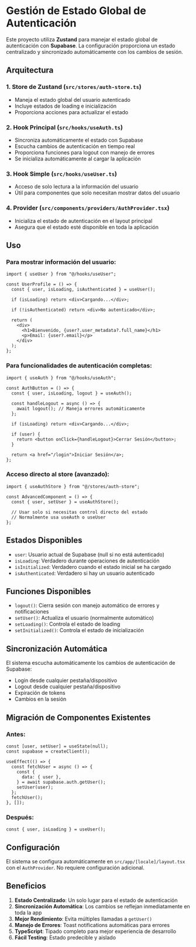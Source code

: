 # Gestión de Estado Global de Autenticación

Este proyecto utiliza **Zustand** para manejar el estado global de autenticación con **Supabase**. La configuración proporciona un estado centralizado y sincronizado automáticamente con los cambios de sesión.

## Arquitectura

### 1. Store de Zustand (`src/stores/auth-store.ts`)

- Maneja el estado global del usuario autenticado
- Incluye estados de loading e inicialización
- Proporciona acciones para actualizar el estado

### 2. Hook Principal (`src/hooks/useAuth.ts`)

- Sincroniza automáticamente el estado con Supabase
- Escucha cambios de autenticación en tiempo real
- Proporciona funciones para logout con manejo de errores
- Se inicializa automáticamente al cargar la aplicación

### 3. Hook Simple (`src/hooks/useUser.ts`)

- Acceso de solo lectura a la información del usuario
- Útil para componentes que solo necesitan mostrar datos del usuario

### 4. Provider (`src/components/providers/AuthProvider.tsx`)

- Inicializa el estado de autenticación en el layout principal
- Asegura que el estado esté disponible en toda la aplicación

## Uso

### Para mostrar información del usuario:

```tsx
import { useUser } from "@/hooks/useUser";

const UserProfile = () => {
  const { user, isLoading, isAuthenticated } = useUser();

  if (isLoading) return <div>Cargando...</div>;

  if (!isAuthenticated) return <div>No autenticado</div>;

  return (
    <div>
      <h1>Bienvenido, {user?.user_metadata?.full_name}</h1>
      <p>Email: {user?.email}</p>
    </div>
  );
};
```

### Para funcionalidades de autenticación completas:

```tsx
import { useAuth } from "@/hooks/useAuth";

const AuthButton = () => {
  const { user, isLoading, logout } = useAuth();

  const handleLogout = async () => {
    await logout(); // Maneja errores automáticamente
  };

  if (isLoading) return <div>Cargando...</div>;

  if (user) {
    return <button onClick={handleLogout}>Cerrar Sesión</button>;
  }

  return <a href="/login">Iniciar Sesión</a>;
};
```

### Acceso directo al store (avanzado):

```tsx
import { useAuthStore } from "@/stores/auth-store";

const AdvancedComponent = () => {
  const { user, setUser } = useAuthStore();

  // Usar solo si necesitas control directo del estado
  // Normalmente usa useAuth o useUser
};
```

## Estados Disponibles

- `user`: Usuario actual de Supabase (null si no está autenticado)
- `isLoading`: Verdadero durante operaciones de autenticación
- `isInitialized`: Verdadero cuando el estado inicial se ha cargado
- `isAuthenticated`: Verdadero si hay un usuario autenticado

## Funciones Disponibles

- `logout()`: Cierra sesión con manejo automático de errores y notificaciones
- `setUser()`: Actualiza el usuario (normalmente automático)
- `setLoading()`: Controla el estado de loading
- `setInitialized()`: Controla el estado de inicialización

## Sincronización Automática

El sistema escucha automáticamente los cambios de autenticación de Supabase:

- Login desde cualquier pestaña/dispositivo
- Logout desde cualquier pestaña/dispositivo
- Expiración de tokens
- Cambios en la sesión

## Migración de Componentes Existentes

### Antes:

```tsx
const [user, setUser] = useState(null);
const supabase = createClient();

useEffect(() => {
  const fetchUser = async () => {
    const {
      data: { user },
    } = await supabase.auth.getUser();
    setUser(user);
  };
  fetchUser();
}, []);
```

### Después:

```tsx
const { user, isLoading } = useUser();
```

## Configuración

El sistema se configura automáticamente en `src/app/[locale]/layout.tsx` con el `AuthProvider`. No requiere configuración adicional.

## Beneficios

1. **Estado Centralizado**: Un solo lugar para el estado de autenticación
2. **Sincronización Automática**: Los cambios se reflejan inmediatamente en toda la app
3. **Mejor Rendimiento**: Evita múltiples llamadas a `getUser()`
4. **Manejo de Errores**: Toast notifications automáticas para errores
5. **TypeScript**: Tipado completo para mejor experiencia de desarrollo
6. **Fácil Testing**: Estado predecible y aislado
